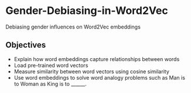 # Gender-Debiasing-in-Word2Vec
Debiasing gender influences on Word2Vec embeddings

## Objectives
* Explain how word embeddings capture relationships between words
* Load pre-trained word vectors
* Measure similarity between word vectors using cosine similarity
* Use word embeddings to solve word analogy problems such as Man is to Woman as King is to ______.  
